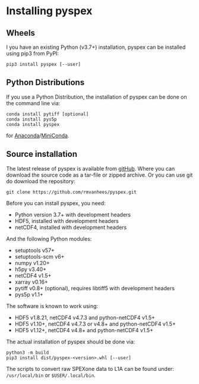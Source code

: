 Installing pyspex
=================


Wheels
------
I you have an existing Python (v3.7+) installation, pyspex can be installed
using pip3 from PyPI:

    pip3 install pyspex [--user]


Python Distributions
--------------------
If you use a Python Distribution, the installation of pyspex can be done on
the command line via:

    conda install pytiff [optional]  
    conda install pys5p  
    conda install pyspex

for [Anaconda](https://www.anaconda.com/)/[MiniConda](http://conda.pydata.org/miniconda.html).


Source installation
-------------------
The latest release of pyspex is available from
[gitHub](https://github.com/rmvanhees/pyspex).
Where you can download the source code as a tar-file or zipped archive.
Or you can use git do download the repository:

    git clone https://github.com/rmvanhees/pyspex.git

Before you can install pyspex, you need:

 * Python version 3.7+ with development headers
 * HDF5, installed with development headers
 * netCDF4, installed with development headers

And the following Python modules:

 * setuptools v57+
 * setuptools-scm v6+
 * numpy v1.20+
 * h5py v3.40+
 * netCDF4 v1.5+
 * xarray v0.16+
 * pytiff v0.8+ (optional), requires libtiff5 with development headers
 * pys5p v1.1+

The software is known to work using:

 * HDF5 v1.8.21, netCDF4 v4.7.3 and python-netCDF4 v1.5+
 * HDF5 v1.10+, netCDF4 v4.7.3 or v4.8+ and python-netCDF4 v1.5+
 * HDF5 v1.12+, netCDF4 v4.8+ and python-netCDF4 v1.5+

The actual installation of pyspex should be done via:

    python3 -m build  
    pip3 install dist/pyspex-<version>.whl [--user]

The scripts to convert raw SPEXone data to L1A can be found under:
`/usr/local/bin` or `$USER/.local/bin`.
